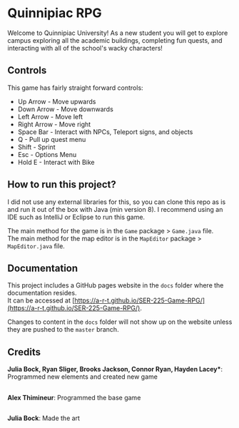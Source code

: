 # Quinnipiac RPG

Welcome to Quinnipiac University! As a new student you will get to explore campus exploring all the academic buildings, completing fun quests, and interacting with all of the school's wacky characters!

## Controls

This game has fairly straight forward controls:

- Up Arrow - Move upwards
- Down Arrow - Move downwards
- Left Arrow - Move left
- Right Arrow - Move right
- Space Bar - Interact with NPCs, Teleport signs, and objects
- Q - Pull up quest menu
- Shift - Sprint
- Esc - Options Menu
- Hold E - Interact with Bike

## How to run this project?

I did not use any external libraries for this, so you can clone this repo as is and run it out of the box with Java (min version 8).
I recommend using an IDE such as IntelliJ or Eclipse to run this game.

The main method for the game is in the `Game` package > `Game.java` file.<br>
The main method for the map editor is in the `MapEditor` package > `MapEditor.java` file.

## Documentation

This project includes a GitHub pages website in the `docs` folder where the documentation resides.<br>
It can be accessed at [https://a-r-t.github.io/SER-225-Game-RPG/](https://a-r-t.github.io/SER-225-Game-RPG/).

Changes to content in the `docs` folder will not show up on the website unless they are pushed to the `master` branch.

## Credits

**Julia Bock, Ryan Sliger, Brooks Jackson, Connor Ryan, Hayden Lacey\***: Programmed new elements and created new game
##
**Alex Thimineur**: Programmed the base game
##
**Julia Bock**: Made the art
